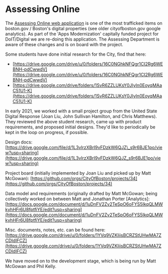 # Assessing Online

The [Assessing Online web application](https://www.cityofboston.gov/assessing/search/) is one of the most trafficked items on boston.gov / Boston's digital properties \(see older cityofboston.gov google analytics\). As part of the 'Apps Modernization' capitally funded project for DoIT/Digital we are re-doing this application. The Assessing Department is aware of these changes and is on board with the project.

Some students have done initial research for the City, find that here:  
- [https://drive.google.com/drive/u/0/folders/16C0NGhkNFQgr1CI2Rg6WEBNH-pdCwwdV](https://drive.google.com/drive/u/0/folders/16C0NGhkNFQgr1CI2Rg6WEBNH-pdCwwdV)  
- [https://drive.google.com/drive/folders/1SvR6ZZLUKsY0JIyIn0EoyqMAaC51U1-K](https://drive.google.com/drive/folders/1SvR6ZZLUKsY0JIyIn0EoyqMAaC51U1-K)  
 

In early 2021, we worked with a small project group from the United State Digital Response \(Joan Liu, John Sullivan Hamilton, and Chris Matthews\). They reviewed the above student research, came up with product requirements, and proposed initial designs. They'd like to periodically be kept in the loop on progress, if possible.

Design docs: [https://drive.google.com/file/d/1L3vlrzXBrI9vFDzkW6QJZ\_s9r6BJE1po/view?usp=sharing](https://drive.google.com/file/d/1L3vlrzXBrI9vFDzkW6QJZ_s9r6BJE1po/view?usp=sharing)

Project board \(initially implemented by Joan Liu and picked up by Matt McGowan\): [https://github.com/orgs/CityOfBoston/projects/34](https://github.com/orgs/CityOfBoston/projects/34)

Data model and requirements \(originally drafted by Matt McGowan; being collectively worked on between Matt and Jonathan Porter \[Analytics\]: [https://docs.google.com/document/d/1uDnFV2Zv2TeSpO6oFYS5IkqQLMWkyhHFr6U8fptfiYE/edit?usp=sharing](https://docs.google.com/document/d/1uDnFV2Zv2TeSpO6oFYS5IkqQLMWkyhHFr6U8fptfiYE/edit?usp=sharing)

Misc. documents, notes, etc. can be found here: [https://drive.google.com/drive/u/0/folders/1YVq9VZKIiisBCRZStUHwMA7ZCDIdIFCZ](https://drive.google.com/drive/u/0/folders/1YVq9VZKIiisBCRZStUHwMA7ZCDIdIFCZ)



We have moved on to the development stage, which is being run by Matt McGowan and Phil Kelly.

